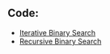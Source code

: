 ## Code:
<ul>
  <li><a href="https://github.com/Grogu22/DAA-code/blob/main/DAC/Binary%20Search/binarySearchIterative.c">Iterative Binary Search</a></li>
  <li><a href="https://github.com/Grogu22/DAA-code/blob/main/DAC/Binary%20Search/binarySearchRecursive.c">Recursive Binary Search</a></li>
</ul>
